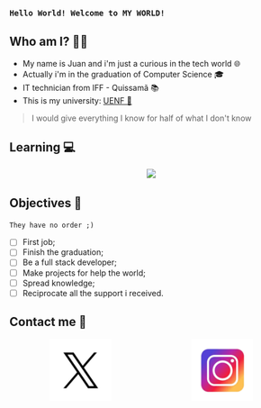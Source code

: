 ### `Hello World! Welcome to MY WORLD!`

## Who am I? 👨‍🦱
- My name is Juan and i'm just a curious in the tech world :globe_with_meridians:
- Actually i'm in the graduation of Computer Science :mortar_board:
- IT technician from IFF - Quissamã 📚
- This is my university: [UENF 🏫](https://www.uenf.br)


> I would give everything I know for half of what I don't know


## Learning :computer:
<p align="center">
  <a href="https://skillicons.dev">
    <img src="https://skillicons.dev/icons?i=elixir,javascript,react,docker,postgres" />
  </a>
</p>

## Objectives 📌
`They have no order ;)`
- [ ] First job;
- [ ] Finish the graduation;
- [ ] Be a full stack developer;
- [ ] Make projects for help the world;
- [ ] Spread knowledge;
- [ ] Reciprocate all the support i received.

## Contact me 📢


<div style="display: flex; justify-content: space-around; align-items: center;">
<a href="https://twitter.com/juanzeenho" target="_blank"> <img src="images/x.png" href="https://www.instagram.com/juanzeenn/" style=" width:110px; margin: 0 15px;"/></a>
<a href="https://www.instagram.com/juanzeenn/" target="_blank"> <img src="images/insta.png" style=" width:110px; margin: 0 15px;"/></a>
</div>

